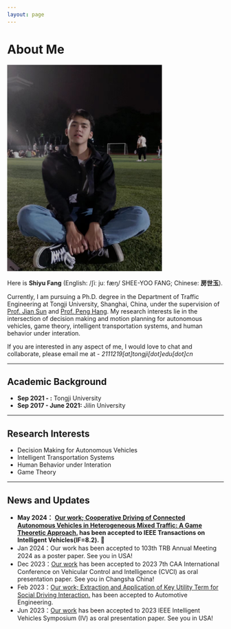 ```yaml
---
layout: page
---
```


# About Me

<img src="/images/shiyufang.jpg" class="floatpic" width="360" height="480">

Here is **Shiyu Fang** (English: /ʃiː juː fæŋ/ SHEE-YOO FANG; Chinese: **房世玉**).

Currently, I am pursuing a Ph.D. degree in the Department of Traffic Engineering at Tongji University, Shanghai, China, under the supervision of [Prof. Jian Sun](https://www.researchgate.net/profile/Jian-Sun-56) and [Prof. Peng Hang](https://www.researchgate.net/profile/Peng-Hang-3). My research interests lie in the intersection of decision making and motion planning for autonomous vehicles, game theory, intelligent transportation systems, and human behavior under interation.

If you are interested in any aspect of me, I would love to chat and collaborate, please email me at - *2111219[at]tongji[dot]edu[dot]cn*

---

## Academic Background

- **Sep 2021 - :** Tongji University 
- **Sep 2017 - June 2021:** Jilin University 

---

## Research Interests

- Decision Making for Autonomous Vehicles
- Intelligent Transportation Systems
- Human Behavior under Interation
- Game Theory

---

## News and Updates
- **May 2024：** **[Our work; Cooperative Driving of Connected Autonomous Vehicles in Heterogeneous Mixed Traffic: A Game Theoretic Approach.](https://ieeexplore.ieee.org/document/10529605) has been accepted to IEEE Transactions on Intelligent Vehicles(IF=8.2).** 🎉
- Jan 2024：Our work has been accepted to 103th TRB Annual Meeting 2024 as a poster paper. See you in USA!
- Dec 2023：[Our work](https://ieeexplore.ieee.org/document/10397236) has been accepted to 2023 7th CAA International Conference on Vehicular Control and Intelligence (CVCI) as oral presentation paper. See you in Changsha China!
- Feb 2023：[Our work; Extraction and Application of Key Utility Term for Social Driving Interaction.](https://www.qichegongcheng.com/CN/10.19562/j.chinasae.qcgc.2024.02.005) has been accepted to Automotive Engineering.
- Jun 2023：[Our work](https://ieeexplore.ieee.org/document/10186564) has been accepted to 2023 IEEE Intelligent Vehicles Symposium (IV) as oral presentation paper. See you in USA!



